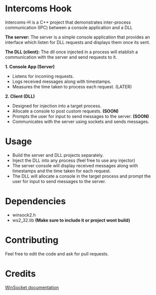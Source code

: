 # Intercoms Hook
Intercoms-H is a C++ project that demonstrates inter-process communication (IPC) between a console application and a DLL

**The server:** The server is a simple console application that provides an interface which listen for DLL requests and displays them once its sent.

**The DLL (client):** The dll once injected in a process will etablish a communication with the server and send requests to it.



**1. Console App (Server)**
- Listens for incoming requests.
- Logs received messages along with timestamps.
- Measures the time taken to process each request. (LATER)

**2. Client (DLL)**
- Designed for injection into a target process.
- Allocate a console to post custom requests. **(SOON)**
- Prompts the user for input to send messages to the server. **(SOON)**
- Communicates with the server using sockets and sends messages.

# Usage
- Build the server and DLL projects separately.
- Inject the DLL into any process (feel free to use any injector)
- The server console will display received messages along with timestamps and the time taken for each request.
- The DLL will allocate a console in the target process and prompt the user for input to send messages to the server.

# Dependencies
- winsock2.h
- ws2_32.lib **(Make sure to include it or project wont build)**

# Contributing
Feel free to edit the code and ask for pull requests.

# Credits
[WinSocket documentation](https://developer.mozilla.org/en-US/docs/Web/API/WebSockets_API)
